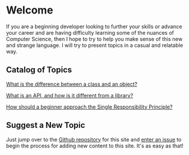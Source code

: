 # Welcome

If you are a beginning developer looking to further your skills or advance your career and are having difficulty learning some of the nuances of Computer Science, then I hope to try to help you make sense of this new and strange language.  I will try to present topics in a casual and relatable way.

## Catalog of Topics

[What is the difference between a class and an object?](https://jimbledsoe.github.io/Learning-computer-science/content/class-v-object)

[What is an API, and how is it different from a library?](https://jimbledsoe.github.io/Learning-computer-science/content/class-v-object.md)

[How should a beginner approach the Single Responsibility Principle?](https://jimbledsoe.github.io/Learning-computer-science/content/class-v-object.md)

## Suggest a New Topic

Just jump over to the [Github repository](https://github.com/JimBledsoe/Learning-computer-science) for this site and [enter an issue](https://github.com/JimBledsoe/Learning-computer-science/issues) to begin the process for adding new content to this site.  It's as easy as that!
